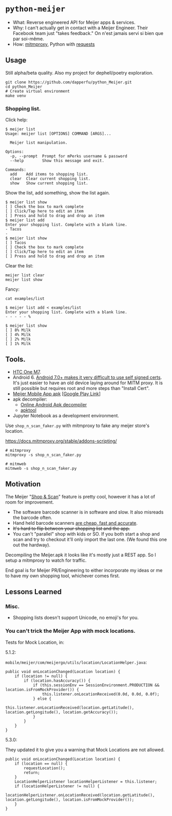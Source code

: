 # ```python-meijer```

- What: Reverse engineered API for Meijer apps & services.
- Why: I can't actually get in contact with a Meijer Engineer. Their Facebook team just "takes feedback."
  On n'est jamais servi si bien que par soi-même.
- How: [mitmproxy](https://mitmproxy.org/), Python with [requests](http://docs.python-requests.org/en/master/)

## Usage

Still alpha/beta quality. Also my project for dephell/poetry exploration.

```
git clone https://github.com/dapperfu/python_Meijer.git
cd python_Meijer
# Create virtual environment
make venv

```

### Shopping list.

Click help:

```
$ meijer list
Usage: meijer list [OPTIONS] COMMAND [ARGS]...

  Meijer list manipulation.

Options:
  -p, --prompt  Prompt for mPerks username & password
  --help        Show this message and exit.

Commands:
  add    Add items to shopping list.
  clear  Clear current shopping list.
  show   Show current shopping list.
```

Show the list, add something, show the list again.
```
$ meijer list show
[ ] Check the box to mark complete
[ ] Click/Tap here to edit an item
[ ] Press and hold to drag and drop an item
$ meijer list add
Enter your shopping list. Complete with a blank line.
- Tacos
-
$ meijer list show
[ ] Tacos
[ ] Check the box to mark complete
[ ] Click/Tap here to edit an item
[ ] Press and hold to drag and drop an item
```

Clear the list:

```shell
meijer list clear
meijer list show
```

Fancy:

```
cat examples/list

$ meijer list add < examples/list
Enter your shopping list. Complete with a blank line.
- - - - - %

$ meijer list show
[ ] 8% Milk
[ ] 4% Milk
[ ] 2% Milk
[ ] 1% Milk
```

## Tools.

- [HTC One M7](https://www.htc.com/us/smartphones/htc-one-m7/).
- Android 6. [Android 7.0+ makes it very difficult to use self signed certs](https://github.com/mitmproxy/mitmproxy/issues/2054#issuecomment-281836486). It's just easier to have an old device laying around for MITM proxy. It is still possible but requires root and more steps than "Install Cert".
- [Meijer Mobile App apk](https://apkpure.com/meijer/com.meijer.mobile.meijer) [[Google Play Link](https://play.google.com/store/apps/details?id=com.meijer.mobile.meijer&hl=en_US)]
- apk decompiler:
  - [Online Android Apk decompiler](http://www.javadecompilers.com/apk)
  - [apktool](https://ibotpeaches.github.io/Apktool/)
- Jupyter Notebook as a development environment.

Use ```shop_n_scan_faker.py``` with mitmproxy to fake any meijer store's location.

https://docs.mitmproxy.org/stable/addons-scripting/

```
# mitmproxy
mitmproxy -s shop_n_scan_faker.py

# mitmweb
mitmweb -s shop_n_scan_faker.py
```

##

## Motivation

The Meijer "[Shop & Scan](https://www.meijer.com/content/content.jsp?pageName=shopandscan&icid=HP:OLA:062418:MoreWays:ShopandScan)" feature is pretty cool, however it has a lot of room for improvement.

- The software barcode scanner is in software and slow. It also misreads the barcode often.
- Hand held barcode scanners [are cheap, fast and accurate](https://www.amazon.com/TaoTronics-Bluetooth-Portable-Processor-Compatible/dp/B06VV65V89/ref=sr_1_4?ie=UTF8&qid=1542388719&sr=8-4&keywords=bluetooth+barcode).
- ~~It's hard to flip between your shopping list and the app.~~
- You can't "parallel" shop with kids or SO. If you both start a shop and scan and try to checkout it'll only import the last one. (We found this one out the hardway).

Decompiling the Meijer.apk it looks like it's mostly just a REST app. So I setup a mitmproxy to watch for traffic.

End goal is for Meijer PR/Engineering to either incorporate my ideas or me to have my own shopping tool, whichever comes first.

## Lessons Learned

### Misc.

- Shopping lists doesn't support Unicode, no emoji's for you.

### You can't trick the Meijer App with mock locations.

Tests for Mock Location, in:

5.1.2:

```mobile/meijer/com/meijergo/utils/location/LocationHelper.java```:


```
public void onLocationChanged(Location location) {
    if (location != null) {
        if (location.hasAccuracy()) {
            if (this.sessionEnv == SessionEnvironment.PRODUCTION && location.isFromMockProvider()) {
                this.listener.onLocationReceived(0.0d, 0.0d, 0.0f);
            } else {
                this.listener.onLocationReceived(location.getLatitude(), location.getLongitude(), location.getAccuracy());
            }
        }
    }
}
```

5.3.0:

They updated it to give you a warning that Mock Locations are not allowed.

```
public void onLocationChanged(Location location) {
    if (location == null) {
        requestLocation();
        return;
    }
    LocationHelperListener locationHelperListener = this.listener;
    if (locationHelperListener != null) {
        locationHelperListener.onLocationReceived(location.getLatitude(), location.getLongitude(), location.isFromMockProvider());
    }
}
```
